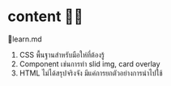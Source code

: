 # content 👩‍💻
📌learn.md
1. CSS พื้นฐานสำหรับมือให่ที่ต้องรู้
2. Component เช่นการทำ slid img, card overlay
3. HTML ไม่ได้สรุปจริงจัง มีแค่การยกตัวอย่างการนำไปใช้
